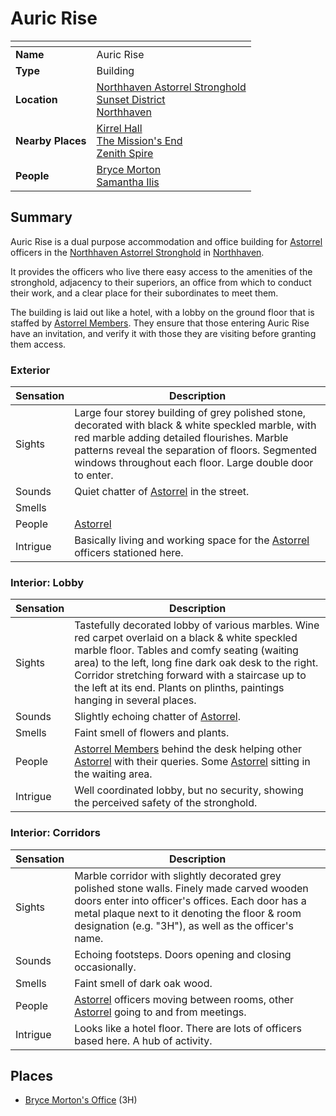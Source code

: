 # Auric Rise

| []() | |
| --- | --- |
| **Name** | Auric Rise |
| **Type** | Building |
| **Location** | [Northhaven Astorrel Stronghold](../strongholds/northhaven-astorrel-stronghold.md)<br />[Sunset District](../districts/sunset-district.md)<br />[Northhaven](../cities/northhaven.md) |
| **Nearby Places** | [Kirrel Hall](kirrel-hall.md)<br />[The Mission's End](inns-taverns/the-missions-end.md)<br />[Zenith Spire](zenith-spire.md) |
| **People** | [Bryce Morton](../../people/bryce-morton.md)<br />[Samantha Ilis](../../people/samantha-ilis.md) |

## Summary

Auric Rise is a dual purpose accommodation and office building for [Astorrel](../../civilisations/kingdom-of-astor/organisations/astorrel/README.md) officers in the [Northhaven Astorrel Stronghold](../strongholds/northhaven-astorrel-stronghold.md) in [Northhaven](../cities/northhaven.md).

It provides the officers who live there easy access to the amenities of the stronghold, adjacency to their superiors, an office from which to conduct their work, and a clear place for their subordinates to meet them.

The building is laid out like a hotel, with a lobby on the ground floor that is staffed by [Astorrel Members](../../civilisations/kingdom-of-astor/organisations/astorrel/ranks/1-member.md). They ensure that those entering Auric Rise have an invitation, and verify it with those they are visiting before granting them access.

### Exterior

| Sensation | Description |
| ---- | --- |
| Sights | Large four storey building of grey polished stone, decorated with black & white speckled marble, with red marble adding detailed flourishes. Marble patterns reveal the separation of floors. Segmented windows throughout each floor. Large double door to enter. |
| Sounds | Quiet chatter of [Astorrel](../../civilisations/kingdom-of-astor/organisations/astorrel/README.md) in the street. |
| Smells | |
| People | [Astorrel](../../civilisations/kingdom-of-astor/organisations/astorrel/README.md) |
| Intrigue | Basically living and working space for the [Astorrel](../../civilisations/kingdom-of-astor/organisations/astorrel/README.md) officers stationed here. |

### Interior: Lobby

| Sensation | Description |
| ---- | --- |
| Sights | Tastefully decorated lobby of various marbles. Wine red carpet overlaid on a black & white speckled marble floor. Tables and comfy seating (waiting area) to the left, long fine dark oak desk to the right. Corridor stretching forward with a staircase up to the left at its end. Plants on plinths, paintings hanging in several places. |
| Sounds | Slightly echoing chatter of [Astorrel](../../civilisations/kingdom-of-astor/organisations/astorrel/README.md). |
| Smells | Faint smell of flowers and plants. |
| People | [Astorrel Members](../../civilisations/kingdom-of-astor/organisations/astorrel/ranks/1-member.md) behind the desk helping other [Astorrel](../../civilisations/kingdom-of-astor/organisations/astorrel/README.md) with their queries. Some [Astorrel](../../civilisations/kingdom-of-astor/organisations/astorrel/README.md) sitting in the waiting area. |
| Intrigue | Well coordinated lobby, but no security, showing the perceived safety of the stronghold. |

### Interior: Corridors

| Sensation | Description |
| ---- | --- |
| Sights | Marble corridor with slightly decorated grey polished stone walls. Finely made carved wooden doors enter into officer's offices. Each door has a metal plaque next to it denoting the floor & room designation (e.g. "3H"), as well as the officer's name. |
| Sounds | Echoing footsteps. Doors opening and closing occasionally. |
| Smells | Faint smell of dark oak wood. |
| People | [Astorrel](../../civilisations/kingdom-of-astor/organisations/astorrel/README.md) officers moving between rooms, other [Astorrel](../../civilisations/kingdom-of-astor/organisations/astorrel/README.md) going to and from meetings. |
| Intrigue | Looks like a hotel floor. There are lots of officers based here. A hub of activity. |

## Places

- [Bryce Morton's Office](bryce-mortons-office.md) (3H)
